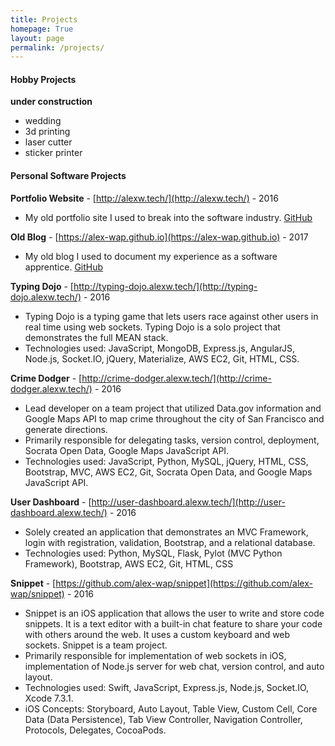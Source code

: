 ```yaml
---
title: Projects
homepage: True
layout: page
permalink: /projects/
---
```


#### Hobby Projects
**under construction**
- wedding
- 3d printing
- laser cutter
- sticker printer

#### Personal Software Projects

**Portfolio Website** - [http://alexw.tech/](http://alexw.tech/)                                                                   - 2016

- My old portfolio site I used to break into the software industry. [GitHub](https://github.com/alex-wap/portfolio)

**Old Blog** - [https://alex-wap.github.io](https://alex-wap.github.io)                                                                   - 2017

- My old blog I used to document my experience as a software apprentice. [GitHub](https://github.com/alex-wap/alex-wap.github.io)

**Typing Dojo** - [http://typing-dojo.alexw.tech/](http://typing-dojo.alexw.tech/)                                                                   - 2016

- Typing Dojo is a typing game that lets users race against other users in real time using web sockets. Typing Dojo is a solo project that demonstrates the full MEAN stack.
- Technologies used: JavaScript, MongoDB, Express.js, AngularJS, Node.js, Socket.IO, jQuery, Materialize, AWS EC2, Git, HTML, CSS.

**Crime Dodger** - [http://crime-dodger.alexw.tech/](http://crime-dodger.alexw.tech/) - 2016

- Lead developer on a team project that utilized Data.gov information and Google Maps API to map crime throughout the city of San Francisco and generate directions.
- Primarily responsible for delegating tasks, version control, deployment, Socrata Open Data, Google Maps JavaScript API.
- Technologies used: JavaScript, Python, MySQL, jQuery, HTML, CSS, Bootstrap, MVC, AWS EC2, Git, Socrata Open Data, and Google Maps JavaScript API.

**User Dashboard** - [http://user-dashboard.alexw.tech/](http://user-dashboard.alexw.tech/) - 2016

- Solely created an application that demonstrates an MVC Framework, login with registration, validation, Bootstrap, and a relational database.
- Technologies used: Python, MySQL, Flask, Pylot (MVC Python Framework), Bootstrap, AWS EC2, Git, HTML, CSS

**Snippet** - [https://github.com/alex-wap/snippet](https://github.com/alex-wap/snippet) - 2016

- Snippet is an iOS application that allows the user to write and store code snippets. It is a text editor with a built-in chat feature to share your code with others around the web. It uses a custom keyboard and web sockets. Snippet is a team project.
- Primarily responsible for implementation of web sockets in iOS, implementation of Node.js server for web chat, version control, and auto layout.
- Technologies used: Swift, JavaScript, Express.js, Node.js, Socket.IO, Xcode 7.3.1.
- iOS Concepts: Storyboard, Auto Layout, Table View, Custom Cell, Core Data (Data Persistence), Tab View Controller, Navigation Controller, Protocols, Delegates, CocoaPods.